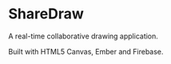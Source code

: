 # ShareDraw

A real-time collaborative drawing application.

Built with HTML5 Canvas, Ember and Firebase.
